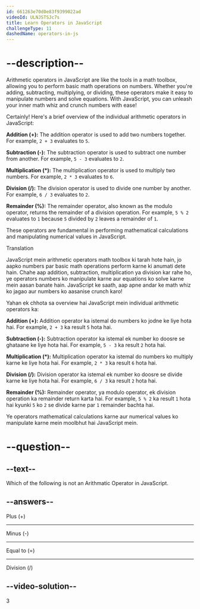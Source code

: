 ```yaml
---
id: 661263e70d0e83f9399022ad
videoId: ULNJSTSJc7s
title: Learn Operators in JavaScript
challengeType: 11
dashedName: operators-in-js
---
```


# --description--

Arithmetic operators in JavaScript are like the tools in a math toolbox, allowing you to perform basic math operations on numbers. Whether you're adding, subtracting, multiplying, or dividing, these operators make it easy to manipulate numbers and solve equations. With JavaScript, you can unleash your inner math whiz and crunch numbers with ease!

Certainly! Here's a brief overview of the individual arithmetic operators in JavaScript:

**Addition (+):** The addition operator is used to add two numbers together. For example, `2 + 3` evaluates to `5`.

**Subtraction (-):** The subtraction operator is used to subtract one number from another. For example, `5 - 3` evaluates to `2`.

**Multiplication (*):** The multiplication operator is used to multiply two numbers. For example, `2 * 3` evaluates to `6`.

**Division (/):** The division operator is used to divide one number by another. For example, `6 / 3` evaluates to `2`.

**Remainder (%):** The remainder operator, also known as the modulo operator, returns the remainder of a division operation. For example, `5 % 2` evaluates to `1` because `5` divided by `2` leaves a remainder of `1`.

These operators are fundamental in performing mathematical calculations and manipulating numerical values in JavaScript.

Translation


JavaScript mein arithmetic operators math toolbox ki tarah hote hain, jo aapko numbers par basic math operations perform karne ki anumati dete hain. Chahe aap addition, subtraction, multiplication ya division kar rahe ho, ye operators numbers ko manipulate karne aur equations ko solve karne mein aasan banate hain. JavaScript ke saath, aap apne andar ke math whiz ko jagao aur numbers ko aasanise crunch karo!  

Yahan ek chhota sa overview hai JavaScript mein individual arithmetic operators ka:  

**Addition (+):** Addition operator ka istemal do numbers ko jodne ke liye hota hai. For example, `2 + 3` ka result `5` hota hai.  

**Subtraction (-):** Subtraction operator ka istemal ek number ko doosre se ghataane ke liye hota hai. For example, `5 - 3` ka result `2` hota hai.  

**Multiplication (*):** Multiplication operator ka istemal do numbers ko multiply karne ke liye hota hai. For example, `2 * 3` ka result `6` hota hai.  

**Division (/):** Division operator ka istemal ek number ko doosre se divide karne ke liye hota hai. For example, `6 / 3` ka result `2` hota hai.  

**Remainder (%):** Remainder operator, ya modulo operator, ek division operation ka remainder return karta hai. For example, `5 % 2` ka result `1` hota hai kyunki `5` ko `2` se divide karne par `1` remainder bachta hai.  

Ye operators mathematical calculations karne aur numerical values ko manipulate karne mein moolbhut hai JavaScript mein.

# --question--

## --text--

Which of the following is not an Arithmatic Operator in JavaScript.

## --answers--

Plus (+)

---

Minus (-)

---

Equal to (=)

---

Division (/)

## --video-solution--

3
